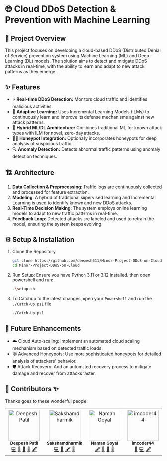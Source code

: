 # 🌐 Cloud DDoS Detection & Prevention with Machine Learning

## 📜 Project Overview
This project focuses on developing a cloud-based DDoS (Distributed Denial of Service) prevention system using Machine Learning (ML) and Deep Learning (DL) models. The solution aims to detect and mitigate DDoS attacks in real-time, with the ability to learn and adapt to new attack patterns as they emerge.

## ✨ Features
- ⚡ **Real-time DDoS Detection:** Monitors cloud traffic and identifies malicious activities.
- 🧠 **Adaptive Learning:** Uses Incremental Learning Models (ILMs) to continuously learn and improve its defense mechanisms against new attack patterns.
- 🔄 **Hybrid ML/DL Architecture:** Combines traditional ML for known attack types with ILM for novel, zero-day attacks.
- 🕵️‍♂️ **Honeypot Integration:** Optionally incorporates honeypots for deep analysis of suspicious traffic.
- 🔍 **Anomaly Detection:** Detects abnormal traffic patterns using anomaly detection techniques.

## 🏗️ Architecture
1. **Data Collection & Preprocessing**: Traffic logs are continuously collected and processed for feature extraction.
2. **Modeling**: A hybrid of traditional supervised learning and Incremental Learning is used to identify known and new DDoS attacks.
3. **Real-Time Decision Making**: The system employs online learning models to adapt to new traffic patterns in real-time.
4. **Feedback Loop**: Detected attacks are labeled and used to retrain the model, ensuring the system keeps evolving.




[//]: # (## 📁 Project Structure)

[//]: # (```bash)

[//]: # (.)

[//]: # (├── datasets/               # 📂 Traffic datasets for training and testing)

[//]: # (├── pretrained_models/      # 🧠 Pretrained and incremental learning models)

[//]: # (├── src/                    # 📜 Source code for data processing, model training, and prediction)

[//]: # (│   ├── preprocessing/      # 🧹 Data preprocessing scripts)

[//]: # (│   ├── models/             # 🔍 ML/DL models for DDoS detection)

[//]: # (│   └── utils/              # ⚙️ Helper functions and utilities)

[//]: # (├── notebooks/              # 📝 Jupyter notebooks for data analysis and model development)

[//]: # (├── results/                # 📊 Output results, logs, and evaluation metrics)

[//]: # (└── README.md          )

[//]: # (```)




## ⚙️ Setup & Installation
1. Clone the Repository
    ```bash
    git clone https://github.com/deepesh611/Minor-Project-DDoS-on-Cloud.git
    cd Minor-Project-DDoS-on-Cloud
    ```

2. Run Setup: Ensure you have Python 3.11 or 3.12 installed, then open powershell and run:
    ```bash
    .\setup.sh
    ```

3. To Catchup to the latest changes, open your `Powershell` and run the `./Catch-Up.ps1` file
    ```bash
    ./Catch-Up.ps1
     ```

<!-- ## 🚀 Usage
1. Preprocess Data: To preprocess traffic data:
```bash
python src/preprocessing/preprocess.py
```

2. Train the Model: To train the ML/DL model for DDoS detection:
```bash
python src/models/train_model.py
```

3. Run Real-time Detection: For real-time DDoS detection using streaming data:
```bash
python src/models/run_realtime_detection.py
```
4. Analyze Results: You can view the logs and performance metrics in the `results` folder. -->


## 🔮 Future Enhancements
- ☁️ Cloud Auto-scaling: Implement an automated cloud scaling mechanism based on detected traffic loads.
- 🕸️ Advanced Honeypots: Use more sophisticated honeypots for detailed analysis of attackers' behavior.
- 🛡️ Attack Recovery: Add an automated recovery process to mitigate damage and recover from attacks faster.

## 🤝 Contributors ✨

Thanks goes to these wonderful people:

<!-- ALL-CONTRIBUTORS-LIST:START - Do not remove or modify this section -->
<!-- prettier-ignore-start -->
<!-- markdownlint-disable -->
<table>
  <tbody>
    <tr>
      <td align="center" valign="top" width="14.28%"><a href="https://deepesh-patil.vercel.app/"><img src="https://avatars.githubusercontent.com/u/123585104?v=4?s=100" width="100px;" alt="Deepesh Patil"/><br /><sub><b>Deepesh Patil</b></sub></a><br /><a href="https://github.com/deepesh611/Minor-Project-DDoS-on-Cloud/commits?author=deepesh611" title="Code">💻</a> <a href="https://github.com/deepesh611/Minor-Project-DDoS-on-Cloud/commits?author=deepesh611" title="Documentation">📖</a> <a href="#research-deepesh611" title="Research">🔬</a> <a href="#ideas-deepesh611" title="Ideas, Planning, & Feedback">🤔</a> <a href="#content-deepesh611" title="Content">🖋</a></td>
      <td align="center" valign="top" width="14.28%"><a href="https://github.com/Sakshamdharmik"><img src="https://avatars.githubusercontent.com/u/123961289?v=4?s=100" width="100px;" alt="Sakshamdharmik"/><br /><sub><b>Sakshamdharmik</b></sub></a><br /><a href="https://github.com/deepesh611/Minor-Project-DDoS-on-Cloud/commits?author=Sakshamdharmik" title="Code">💻</a> <a href="#research-Sakshamdharmik" title="Research">🔬</a> <a href="#content-Sakshamdharmik" title="Content">🖋</a> <a href="#ideas-Sakshamdharmik" title="Ideas, Planning, & Feedback">🤔</a></td>
      <td align="center" valign="top" width="14.28%"><a href="https://github.com/Codeguruu03"><img src="https://avatars.githubusercontent.com/u/123642608?v=4?s=100" width="100px;" alt="Naman Goyal"/><br /><sub><b>Naman Goyal</b></sub></a><br /><a href="#content-Codeguruu03" title="Content">🖋</a> <a href="#ideas-Codeguruu03" title="Ideas, Planning, & Feedback">🤔</a> <a href="https://github.com/deepesh611/Minor-Project-DDoS-on-Cloud/commits?author=Codeguruu03" title="Documentation">📖</a> <a href="#research-Codeguruu03" title="Research">🔬</a></td>
      <td align="center" valign="top" width="14.28%"><a href="https://github.com/imcoder44"><img src="https://avatars.githubusercontent.com/u/157146424?v=4?s=100" width="100px;" alt="imcoder44"/><br /><sub><b>imcoder44</b></sub></a><br /><a href="https://github.com/deepesh611/Minor-Project-DDoS-on-Cloud/commits?author=imcoder44" title="Documentation">📖</a> <a href="https://github.com/deepesh611/Minor-Project-DDoS-on-Cloud/commits?author=imcoder44" title="Code">💻</a> <a href="#content-imcoder44" title="Content">🖋</a></td>
    </tr>
  </tbody>
</table>

<!-- markdownlint-restore -->
<!-- prettier-ignore-end -->

<!-- ALL-CONTRIBUTORS-LIST:END -->
